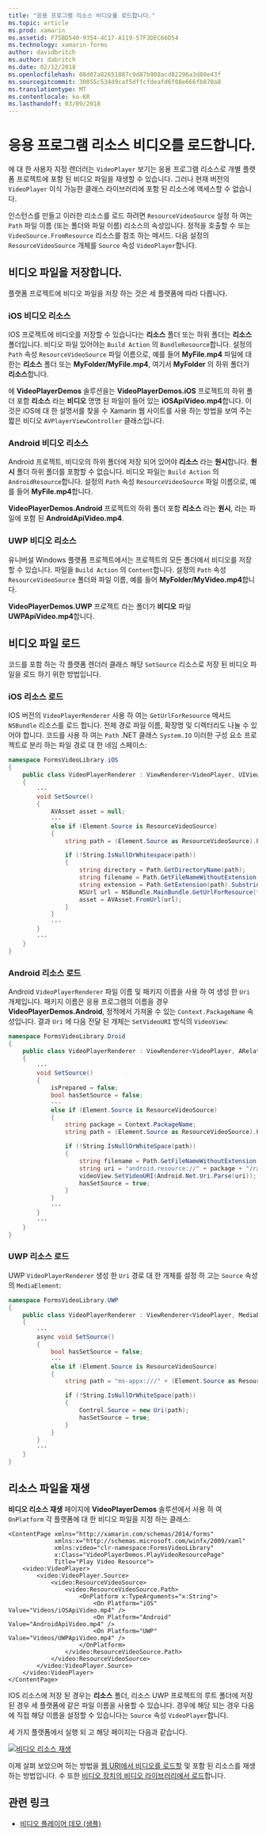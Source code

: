 ```yaml
---
title: "응용 프로그램 리소스 비디오를 로드합니다."
ms.topic: article
ms.prod: xamarin
ms.assetid: F75BD540-9354-4C17-A119-57F3DEC66D54
ms.technology: xamarin-forms
author: davidbritch
ms.author: dabritch
ms.date: 02/12/2018
ms.openlocfilehash: 08d07a82651887c9d87b908acd82296a3d80e43f
ms.sourcegitcommit: 30055c534d9caf5dffcfdeafd6f08e666fb870a8
ms.translationtype: MT
ms.contentlocale: ko-KR
ms.lasthandoff: 03/09/2018
---
```

# <a name="loading-application-resource-videos"></a>응용 프로그램 리소스 비디오를 로드합니다.

에 대 한 사용자 지정 렌더러는 `VideoPlayer` 보기는 응용 프로그램 리소스로 개별 플랫폼 프로젝트에 포함 된 비디오 파일을 재생할 수 있습니다. 그러나 현재 버전의 `VideoPlayer` 이식 가능한 클래스 라이브러리에 포함 된 리소스에 액세스할 수 없습니다.

인스턴스를 만들고 이러한 리소스를 로드 하려면 `ResourceVideoSource` 설정 하 여는 `Path` 파일 이름 (또는 폴더와 파일 이름) 리소스의 속성입니다. 정적을 호출할 수 또는 `VideoSource.FromResource` 리소스를 참조 하는 메서드. 다음 설정의 `ResourceVideoSource` 개체를 `Source` 속성 `VideoPlayer`합니다. 

## <a name="storing-the-video-files"></a>비디오 파일을 저장합니다.

플랫폼 프로젝트에 비디오 파일을 저장 하는 것은 세 플랫폼에 따라 다릅니다.

### <a name="ios-video-resources"></a>iOS 비디오 리소스

IOS 프로젝트에 비디오를 저장할 수 있습니다는 **리소스** 폴더 또는 하위 폴더는 **리소스** 폴더입니다. 비디오 파일 있어야는 `Build Action` 의 `BundleResource`합니다. 설정의 `Path` 속성 `ResourceVideoSource` 파일 이름으로, 예를 들어 **MyFile.mp4** 파일에 대 한는 **리소스** 폴더 또는 **MyFolder/MyFile.mp4**, 여기서 **MyFolder** 의 하위 폴더가 **리소스**합니다.

에 **VideoPlayerDemos** 솔루션을는 **VideoPlayerDemos.iOS** 프로젝트의 하위 폴더 포함 **리소스** 라는 **비디오** 명명 된 파일이 들어 있는 **iOSApiVideo.mp4**합니다. 이것은 iOS에 대 한 설명서를 찾을 수 Xamarin 웹 사이트를 사용 하는 방법을 보여 주는 짧은 비디오 `AVPlayerViewController` 클래스입니다.

### <a name="android-video-resources"></a>Android 비디오 리소스

Android 프로젝트, 비디오의 하위 폴더에 저장 되어 있어야 **리소스** 라는 **원시**합니다. **원시** 폴더 하위 폴더를 포함할 수 없습니다. 비디오 파일는 `Build Action` 의 `AndroidResource`합니다. 설정의 `Path` 속성 `ResourceVideoSource` 파일 이름으로, 예를 들어 **MyFile.mp4**합니다. 

**VideoPlayerDemos.Android** 프로젝트의 하위 폴더 포함 **리소스** 라는 **원시**, 라는 파일에 포함 된 **AndroidApiVideo.mp4**. 

### <a name="uwp-video-resources"></a>UWP 비디오 리소스

유니버설 Windows 플랫폼 프로젝트에서는 프로젝트의 모든 폴더에서 비디오를 저장할 수 있습니다. 파일을 `Build Action` 의 `Content`합니다. 설정의 `Path` 속성 `ResourceVideoSource` 폴더와 파일 이름, 예를 들어 **MyFolder/MyVideo.mp4**합니다. 

**VideoPlayerDemos.UWP** 프로젝트 라는 폴더가 **비디오** 파일 **UWPApiVideo.mp4**합니다.

## <a name="loading-the-video-files"></a>비디오 파일 로드

코드를 포함 하는 각 플랫폼 렌더러 클래스 해당 `SetSource` 리소스로 저장 된 비디오 파일을 로드 하기 위한 방법입니다.

### <a name="ios-resource-loading"></a>iOS 리소스 로드

IOS 버전의 `VideoPlayerRenderer` 사용 하 여는 `GetUrlForResource` 메서드 `NSBundle` 리소스를 로드 합니다. 전체 경로 파일 이름, 확장명 및 디렉터리도 나눌 수 있어야 합니다. 코드를 사용 하 여는 `Path` .NET 클래스 `System.IO` 이러한 구성 요소 프로젝트로 분리 하는 파일 경로 대 한 네임 스페이스:

```csharp
namespace FormsVideoLibrary.iOS
{
    public class VideoPlayerRenderer : ViewRenderer<VideoPlayer, UIView>
    {
        ···
        void SetSource()
        {
            AVAsset asset = null;
            ···
            else if (Element.Source is ResourceVideoSource)
            {
                string path = (Element.Source as ResourceVideoSource).Path;

                if (!String.IsNullOrWhitespace(path))
                {
                    string directory = Path.GetDirectoryName(path);
                    string filename = Path.GetFileNameWithoutExtension(path);
                    string extension = Path.GetExtension(path).Substring(1);
                    NSUrl url = NSBundle.MainBundle.GetUrlForResource(filename, extension, directory);
                    asset = AVAsset.FromUrl(url);
                }
            }
            ···
        }
        ···
    }
}
```

### <a name="android-resource-loading"></a>Android 리소스 로드

Android `VideoPlayerRenderer` 파일 이름 및 패키지 이름을 사용 하 여 생성 한 `Uri` 개체입니다. 패키지 이름은 응용 프로그램의 이름을 경우 **VideoPlayerDemos.Android**, 정적에서 가져올 수 있는 `Context.PackageName` 속성입니다. 결과 `Uri` 에 다음 전달 된 개체는 `SetVideoURI` 방식의 `VideoView`:

```csharp
namespace FormsVideoLibrary.Droid
{
    public class VideoPlayerRenderer : ViewRenderer<VideoPlayer, ARelativeLayout>
    {
        ···    
        void SetSource()
        {
            isPrepared = false;
            bool hasSetSource = false;
            ···
            else if (Element.Source is ResourceVideoSource)
            {
                string package = Context.PackageName;
                string path = (Element.Source as ResourceVideoSource).Path;

                if (!String.IsNullOrWhiteSpace(path))
                {
                    string filename = Path.GetFileNameWithoutExtension(path).ToLowerInvariant();
                    string uri = "android.resource://" + package + "/raw/" + filename;
                    videoView.SetVideoURI(Android.Net.Uri.Parse(uri));
                    hasSetSource = true;
                }
            }
            ···
        }
        ···
    }
}
```

### <a name="uwp-resource-loading"></a>UWP 리소스 로드

UWP `VideoPlayerRenderer` 생성 한 `Uri` 경로 대 한 개체를 설정 하 고는 `Source` 속성의 `MediaElement`:

```csharp
namespace FormsVideoLibrary.UWP
{
    public class VideoPlayerRenderer : ViewRenderer<VideoPlayer, MediaElement>
    {
        ···
        async void SetSource()
        {
            bool hasSetSource = false;
            ···
            else if (Element.Source is ResourceVideoSource)
            {
                string path = "ms-appx:///" + (Element.Source as ResourceVideoSource).Path;

                if (!String.IsNullOrWhiteSpace(path))
                {
                    Control.Source = new Uri(path);
                    hasSetSource = true;
                }
            }
        }
        ···
    }
}
```

## <a name="playing-the-resource-file"></a>리소스 파일을 재생

**비디오 리소스 재생** 페이지에 **VideoPlayerDemos** 솔루션에서 사용 하 여 `OnPlatform` 각 플랫폼에 대 한 비디오 파일을 지정 하는 클래스:

```xaml
<ContentPage xmlns="http://xamarin.com/schemas/2014/forms"
             xmlns:x="http://schemas.microsoft.com/winfx/2009/xaml"
             xmlns:video="clr-namespace:FormsVideoLibrary"
             x:Class="VideoPlayerDemos.PlayVideoResourcePage"
             Title="Play Video Resource">
    <video:VideoPlayer>
        <video:VideoPlayer.Source>
            <video:ResourceVideoSource>
                <video:ResourceVideoSource.Path>
                    <OnPlatform x:TypeArguments="x:String">
                        <On Platform="iOS" Value="Videos/iOSApiVideo.mp4" />
                        <On Platform="Android" Value="AndroidApiVideo.mp4" />
                        <On Platform="UWP" Value="Videos/UWPApiVideo.mp4" />
                    </OnPlatform>
                </video:ResourceVideoSource.Path>
            </video:ResourceVideoSource>
        </video:VideoPlayer.Source>
    </video:VideoPlayer>
</ContentPage>
```

IOS 리소스에 저장 된 경우는 **리소스** 폴더, 리소스 UWP 프로젝트의 루트 폴더에 저장 된 경우 세 플랫폼에 같은 파일 이름을 사용할 수 있습니다. 경우에 해당 되는 경우 다음에 직접 해당 이름을 설정할 수 있습니다는 `Source` 속성 `VideoPlayer`합니다. 

세 가지 플랫폼에서 실행 되 고 해당 페이지는 다음과 같습니다.

[![비디오 리소스 재생](loading-resources-images/playvideoresource-small.png "비디오 리소스 재생")](loading-resources-images/playvideoresource-large.png#lightbox "리소스 비디오 재생")

이제 살펴 보았으며 하는 방법을 [웹 URI에서 비디오를 로드할](web-videos.md) 및 포함 된 리소스를 재생 하는 방법입니다. 수 또한 [비디오 장치의 비디오 라이브러리에서 로드](accessing-library.md)합니다.


## <a name="related-links"></a>관련 링크

- [비디오 플레이어 데모 (샘플)](https://developer.xamarin.com/samples/xamarin-forms/customrenderers/VideoPlayerDemos/)
